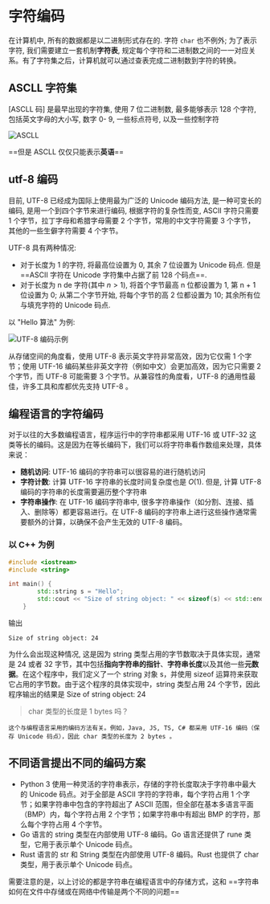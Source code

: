 # 字符编码

在计算机中, 所有的数据都是以二进制形式存在的. 字符 `char` 也不例外; 为了表示字符, 我们需要建立一套机制**字符表**, 规定每个字符和二进制数之间的一一对应关系。有了字符集之后，计算机就可以通过查表完成二进制数到字符的转换。

## ASCLL 字符集

[ASCLL 码] 是最早出现的字符集, 使用 7 位二进制数, 最多能够表示 128 个字符, 包括英文字母的大小写, 数字 0- 9, 一些标点符号, 以及一些控制字符

![ASCLL](https://www.hello-algo.com/chapter_data_structure/character_encoding.assets/ascii_table.png)

==但是 ASCLL 仅仅只能表示**英语**==

## utf-8 编码

目前, UTF-8 已经成为国际上使用最为广泛的 Unicode 编码方法, 是一种可变长的编码, 是用一个到四个字节来进行编码, 根据字符的复杂性而变, ASCII 字符只需要 1 个字节，拉丁字母和希腊字母需要 2 个字节，常用的中文字符需要 3 个字节，其他的一些生僻字符需要 4 个字节。

UTF-8 具有两种情况:

- 对于长度为 1 的字符, 将最高位设置为 $0$, 其余 7 位设置为 Unicode 码点. 但是 ==ASCII 字符在 Unicode 字符集中占据了前 128 个码点==.
- 对于长度为 n de 字符(其中 $n > 1$), 将首个字节最高 n 位都设置为 1, 第 n + 1 位设置为 0; 从第二个字节开始, 将每个字节的高 2 位都设置为 10; 其余所有位与填充字符的 Unicode 码点.

以 "Hello 算法" 为例:

![UTF-8 编码示例](https://www.hello-algo.com/chapter_data_structure/character_encoding.assets/utf-8_hello_algo.png)

从存储空间的角度看，使用 UTF-8 表示英文字符非常高效，因为它仅需 1 个字节；使用 UTF-16 编码某些非英文字符（例如中文）会更加高效，因为它只需要 2 个字节，而 UTF-8 可能需要 3 个字节。从兼容性的角度看，UTF-8 的通用性最佳，许多工具和库都优先支持 UTF-8 。

## 编程语言的字符编码

对于以往的大多数编程语言，程序运行中的字符串都采用 UTF-16 或 UTF-32 这类等长的编码。这是因为在等长编码下，我们可以将字符串看作数组来处理，具体来说：

- **随机访问**: UTF-16 编码的字符串可以很容易的进行随机访问
- **字符计数**: 计算 UTF-16 字符串的长度时间复杂度也是 $O(1)$. 但是, 计算 UTF-8 编码的字符串的长度需要遍历整个字符串
- **字符串操作**: 在 UTF-16 编码字符串中, 很多字符串操作（如分割、连接、插入、删除等）都更容易进行。在 UTF-8 编码的字符串上进行这些操作通常需要额外的计算，以确保不会产生无效的 UTF-8 编码。

### 以 C++ 为例

```cpp
#include <iostream>
#include <string>

int main() {
        std::string s = "Hello";
        std::cout << "Size of string object: " << sizeof(s) << std::endl;
    }
```

输出

```shell
Size of string object: 24
```

为什么会出现这种情况, 这是因为 string 类型占用的字节数取决于具体实现，通常是 24 或者 32 字节，其中包括**指向字符串的指针**、**字符串长度**以及其他一些**元数据**。在这个程序中，我们定义了一个 string 对象 s，并使用 sizeof 运算符来获取它占用的字节数。由于这个程序的具体实现中，string 类型占用 24 个字节，因此程序输出的结果是 Size of string object: 24

> char 类型的长度是 1 bytes 吗？

```
这个与编程语言采用的编码方法有关。例如，Java, JS, TS, C# 都采用 UTF-16 编码（保存 Unicode 码点），因此 char 类型的长度为 2 bytes 。
```

## 不同语言提出不同的编码方案

- Python 3 使用一种灵活的字符串表示，存储的字符长度取决于字符串中最大的 Unicode 码点。对于全部是 ASCII 字符的字符串，每个字符占用 1 个字节；如果字符串中包含的字符超出了 ASCII 范围，但全部在基本多语言平面（BMP）内，每个字符占用 2 个字节；如果字符串中有超出 BMP 的字符，那么每个字符占用 4 个字节。
- Go 语言的 string 类型在内部使用 UTF-8 编码。Go 语言还提供了 rune 类型，它用于表示单个 Unicode 码点。
- Rust 语言的 str 和 String 类型在内部使用 UTF-8 编码。Rust 也提供了 char 类型，用于表示单个 Unicode 码点。

需要注意的是，以上讨论的都是字符串在编程语言中的存储方式，这和 ==字符串如何在文件中存储或在网络中传输是两个不同的问题==
